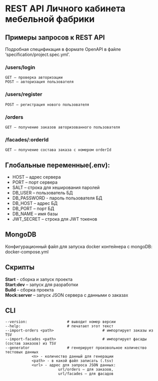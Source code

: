 # REST API Личного кабинета мебельной фабрики

## Примеры запросов к REST API

Подробная спецификация в формате OpenAPI в файле ‘specification/project.spec.yml’.

### /users/login
	GET – проверка авторизации
	POST – авторизация пользователя
### /users/register
	POST – регистрация нового пользователя
### /orders
	GET – получение заказов авторизованного пользователя
### /facades/:orderId
	GET – получение состава заказа с номером orderId

## Глобальные переменные(.env):

* HOST – адрес сервера
* PORT – порт сервера
* SALT – строка для хеширования паролей
* DB_USER – пользователь БД
* DB_PASSWORD  - пароль пользователя БД
* DB_HOST – адрес БД
* DB_PORT – порт БД
* DB_NAME – имя базы
* JWT_SECRET – строка для JWT токенов

## MongoDB

Конфигурационный файл для запуска docker контейнера c mongoDB: docker-compose.yml

## Скрипты

**Start**  - сборка и запуск проекта  
**Start:dev** – запуск для разработки  
**Build** – сборка проекта  
**Mock:server** – запуск JSON сервера с данными о заказах  

## CLI
    --version:					# выводит номер версии
    --help:						# печатает этот текст
    --import-orders <path>		                # импортирует заказы из TSV
    --import-facades <path>		                # импортирует фасады (состав заказов) из TSV
    --generator					# генерирует произвольное количество тестовых данных
                <n> - количество данный для генерации
                <path> - в какой файл записать (.tsv)
                <url> - адрес для запроса JSON данных:
                            url/orders – для заказов,
                            url/facades – для фасадов